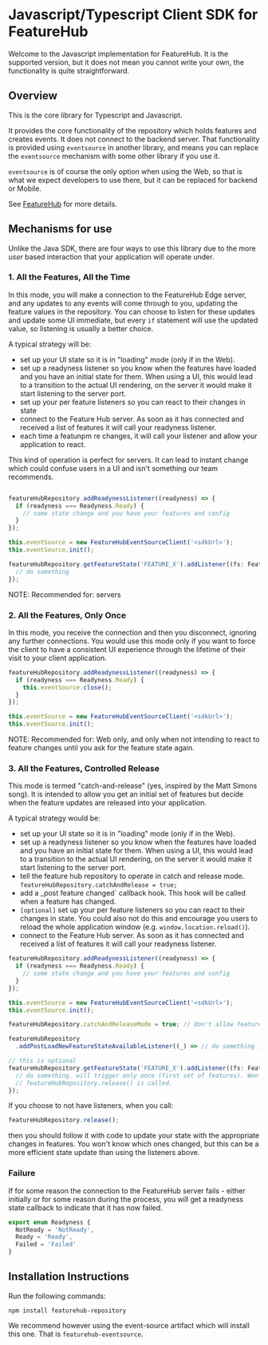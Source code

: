 # Javascript/Typescript Client SDK for FeatureHub

Welcome to the Javascript implementation for FeatureHub. It is the supported version, but it does not mean
you cannot write your own, the functionality is quite straightforward.

## Overview

This is the core library for Typescript and Javascript. 

It provides the core functionality of the 
repository which holds features and creates events. It does not connect to the backend server. That
functionality is provided using `eventsource` in another library, and means you can replace the `eventsource` mechanism
with some other library if you use it. 

`eventsource` is of course the only option when using the Web, so that is what we expect developers to use there,
but it can be replaced for backend or Mobile.

See [FeatureHub](https://featurehub.io) for more details.

## Mechanisms for use

Unlike the Java SDK, there are four ways to use this library due to the more _user_ based interaction that your 
application will operate under.

### 1. All the Features, All the Time

In this mode, you will make a connection to the FeatureHub Edge server, and any updates to any events will come
through to you, updating the feature values in the repository. You can choose to listen for these updates and update
some UI immediate, but every `if` statement will use the updated value, so listening is usually a better choice.

A typical strategy will be:

- set up your UI state so it is in "loading" mode (only if in the Web).
- set up a readyness listener so you know when the features have loaded and you have an initial state for them. When
using a UI, this would lead to a transition to the actual UI rendering, on the server it would make it start listening
to the server port.
- set up your per feature listeners so you can react to their changes in state
- connect to the Feature Hub server. As soon as it has connected and received a list of features it will call your
readyness listener. 
- each time a featunpm re changes, it will call your listener and allow your application to react.

This kind of operation is perfect for servers. It can lead to instant change which could confuse users in a UI and
isn't something our team recommends.

```javascript

featureHubRepository.addReadynessListener((readyness) => {
  if (readyness === Readyness.Ready) {
    // some state change and you have your features and config
  }
});

this.eventSource = new FeatureHubEventSourceClient('<sdkUrl>');
this.eventSource.init();

featureHubRepository.getFeatureState('FEATURE_X').addListener((fs: FeatureStateHolder) => {
  // do something
});
```


NOTE: Recommended for: servers

### 2. All the Features, Only Once

In this mode, you receive the connection and then you disconnect, ignoring any further connections. You would
use this mode only if you want to force the client to have a consistent UI experience through the lifetime of their
visit to your client application.

```javascript
featureHubRepository.addReadynessListener((readyness) => {
  if (readyness === Readyness.Ready) {
    this.eventSource.close();
  }
});

this.eventSource = new FeatureHubEventSourceClient('<sdkUrl>');
this.eventSource.init();
```

NOTE: Recommended for: Web only, and only when not intending to react to feature changes until you ask for the feature state again.

### 3. All the Features, Controlled Release

This mode is termed "catch-and-release" (yes, inspired by the Matt Simons song). It is intended to allow you get
an initial set of features but decide when the feature updates are released into your application.

A typical strategy would be:

- set up your UI state so it is in "loading" mode (only if in the Web).
- set up a readyness listener so you know when the features have loaded and you have an initial state for them. When
using a UI, this would lead to a transition to the actual UI rendering, on the server it would make it start listening
to the server port.
- tell the feature hub repository to operate in catch and release mode. `featureHubRepository.catchAndRelease = true;`
- add a _post feature changed` callback hook. This hook will be called when a feature has changed.
- `[optional]` set up your per feature listeners so you can react to their changes in state. You could also not do this and 
encourage you users to reload the whole application window (e.g. `window.location.reload()`).
- connect to the Feature Hub server. As soon as it has connected and received a list of features it will call your
readyness listener.


```javascript
featureHubRepository.addReadynessListener((readyness) => {
  if (readyness === Readyness.Ready) {
    // some state change and you have your features and config
  }
});

this.eventSource = new FeatureHubEventSourceClient('<sdkUrl>');
this.eventSource.init();

featureHubRepository.catchAndReleaseMode = true; // don't allow feature updates to come through

featureHubRepository
  .addPostLoadNewFeatureStateAvailableListener((_) => // do something );

// this is optional
featureHubRepository.getFeatureState('FEATURE_X').addListener((fs: FeatureStateHolder) => {
  // do something. will trigger only once (first set of features). Won't trigger again until 
  // featureHubRepository.release() is called.
});
```

If you choose to not have listeners, when you call: 

```javascript
featureHubRepository.release();
```

then you should follow it with code to update your state with the appropriate changes in features. You
won't know which ones changed, but this can be a more efficient state update than using the listeners above.

### Failure

If for some reason the connection to the FeatureHub server fails - either initially or for some reason during
the process, you will get a readyness state callback to indicate that it has now failed.

```javascript
export enum Readyness {
  NotReady = 'NotReady',
  Ready = 'Ready',
  Failed = 'Failed'
}
```

## Installation Instructions

Run the following commands: 

`npm install featurehub-repository`

We recommend however using the event-source artifact which will install this one. That is `featurehub-eventsource`.
